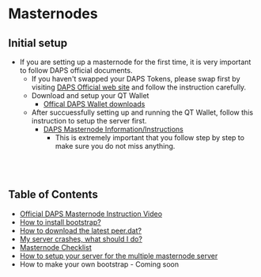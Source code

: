 # Masternodes
## Initial setup
  * If you are setting up a masternode for the first time, it is very important to follow DAPS official documents.
    - If you haven't swapped your DAPS Tokens, please swap first by visiting [DAPS Official web site](https://officialdapscoin.com/) and follow the instruction carefully.
    - Download and setup your QT Wallet
      - [Offical DAPS Wallet downloads](https://officialdapscoin.com/daps-mainnet-downloads/)
    - After succuessfully setting up and running the QT Wallet, follow this instruction to setup the server first.
      - [DAPS Masternode Information/Instructions](https://officialdapscoin.com/masternodes/)
        - This is extremely important that you follow step by step to make sure you do not miss anything.

<br><br>

## Table of Contents
  * [Official DAPS Masternode Instruction Video](https://www.youtube.com/watch?v=fRafErbGYzs)
  * [How to install bootstrap?](masternodes-bootstrap.md)
  * [How to download the latest peer.dat?](masternodes-peers.md)
  * [My server crashes, what should I do?](masternodes-fix-1.0.3.4-crash.md)
  * [Masternode Checklist](masternode-checklist.md)
  * [How to setup your server for the multiple masternode server](masternodes-server-setup-for-multiple.md)
  * How to make your own bootstrap - Coming soon


